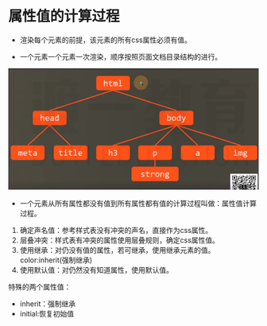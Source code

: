 # 属性值的计算过程

- 渲染每个元素的前提，该元素的所有css属性必须有值。

- 一个元素一个元素一次渲染，顺序按照页面文档目录结构的进行。

![](images/2019-08-18-20-47-06.png)

- 一个元素从所有属性都没有值到所有属性都有值的计算过程叫做：属性值计算过程。

1. 确定声名值：参考样式表没有冲突的声名，直接作为css属性。
2. 层叠冲突：样式表有冲突的属性使用层叠规则，确定css属性值。
3. 使用继承：对仍没有值的属性，若可继承，使用继承元素的值。color:inherit(强制继承)
4. 使用默认值：对仍然没有知道属性，使用默认值。

 特殊的两个属性值：
 - inherit：强制继承
 - initial:恢复初始值



